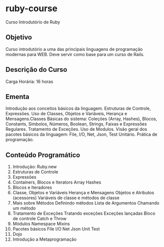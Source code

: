 ruby-course
===========

Curso Introdutório de Ruby

Objetivo
--------

Curso introdutório a uma  das principais linguagens de programação modernas para WEB. Deve servir como base para um curso de Rails.

Descrição do Curso
------------------

Carga Horária: 16 horas

Ementa
------

Introdução aos conceitos básicos da linguagem. Estruturas de Controle, Expressões. Uso de Classes, Objetos e Variáveis, Herança e Mensagens.Classes Básicas do sistema: Coleções (Array, Hashes), Blocos, Constants, Símbolos, Números, Boolean, Strings, Faixas e Expressões Regulares. Tratamento de Exceções. Uso de Modulos. Visão geral dos pacotes básicos da linguagem: File, I/O, Net, Json, Test Unitário. Prática de programação.

Conteúdo Programático
---------------------

1. Introdução: Ruby.new
2. Estruturas de Controle
3. Expressões
4. Containers, Blocos e Iterators
      Array
      Hashes
5. Blocos e Iteradores
6. Classe, Objetos e Variáveis
      Herança e Mensagens
      Objetos e Atributos (acessores)
      Variáveis de classe e métodos de classe
7. Mais sobre Métodos
      Definindo métodos
      Lista de Argumentos
      Chamando um método
8. Tratamento de Exceções
      Tratando exceções
      Exceções lançadas
      Bloco de controle Catch e Throw
9. Módulos
      Namespace
      Mixins
10. Pacotes básicos
      File
      I/O
      Net
      Json
      Unit Test
11. Dojo
12. Introdução a Metaprogramação
